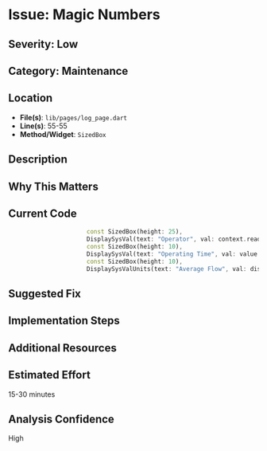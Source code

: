 # Issue: Magic Numbers

## Severity: Low

## Category: Maintenance

## Location
- **File(s)**: `lib/pages/log_page.dart`
- **Line(s)**: 55-55
- **Method/Widget**: `SizedBox`

## Description


## Why This Matters


## Current Code
```dart
                      const SizedBox(height: 25),
                      DisplaySysVal(text: "Operator", val: context.read<SystemDataModel>().userHandler.getUserName(context.read<SystemDataModel>().activeDevice?.currentRun?.startUser ?? "None")),
                      const SizedBox(height: 10),
                      DisplaySysVal(text: "Operating Time", val: value.activeDevice!.state.runTime),
                      const SizedBox(height: 10),
                      DisplaySysValUnits(text: "Average Flow", val: displayDouble(value.activeDevice!.state.avgFlowRate, 2), units: "L/min"),
```

## Suggested Fix


## Implementation Steps


## Additional Resources


## Estimated Effort
15-30 minutes

## Analysis Confidence
High
